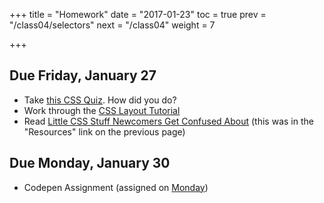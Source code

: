 +++
title = "Homework"
date = "2017-01-23"
toc = true
prev = "/class04/selectors"
next = "/class04"
weight = 7

+++


## Due Friday, January 27

- Take [this CSS Quiz](http://flukeout.github.io/).  How did you do?
- Work through the [CSS Layout Tutorial](http://learnlayout.com/)
- Read [Little CSS Stuff Newcomers Get Confused About](http://css-tricks.com/little-css-stuff-newcomers-get-confused-about/) (this was in the "Resources" link on the previous page)

## Due Monday, January 30

- Codepen Assignment (assigned on [Monday](/class03/homework))
